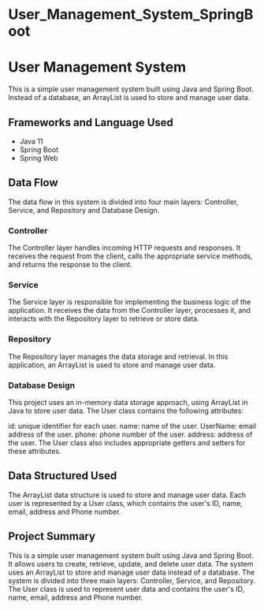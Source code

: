 # User_Management_System_SpringBoot

# User Management System

This is a simple user management system built using Java and Spring Boot. Instead of a database, an ArrayList is used to store and manage user data.

## Frameworks and Language Used

* Java 11 
* Spring Boot
* Spring Web

## Data Flow

The data flow in this system is divided into four main layers: Controller, Service, and Repository and Database Design.

### Controller

The Controller layer handles incoming HTTP requests and responses. It receives the request from the client, calls the appropriate service methods, and returns the response to the client.

### Service

The Service layer is responsible for implementing the business logic of the application. It receives the data from the Controller layer, processes it, and interacts with the Repository layer to retrieve or store data.

### Repository
The Repository layer manages the data storage and retrieval. In this application, an ArrayList is used to store and manage user data.

### Database Design
This project uses an in-memory data storage approach, using ArrayList in Java to store user data. The User class contains the following attributes:

id: unique identifier for each user.
name: name of the user.
UserName: email address of the user.
phone: phone number of the user.
address: address of the user.
The User class also includes appropriate getters and setters for these attributes.

## Data Structured Used
The ArrayList data structure is used to store and manage user data. Each user is represented by a User class, which contains the user's ID, name, email, address and Phone number.

## Project Summary

This is a simple user management system built using Java and Spring Boot. It allows users to create, retrieve, update, and delete user data. The system uses an ArrayList to store and manage user data instead of a database. The system is divided into three main layers: Controller, Service, and Repository. The User class is used to represent user data and contains the user's ID, name, email, address and Phone number.

